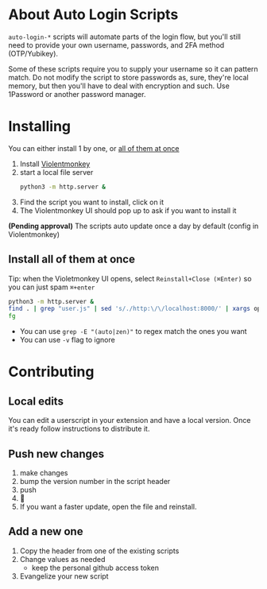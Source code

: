 # About Auto Login Scripts
`auto-login-*` scripts will automate parts of the login flow, but you'll still
need to provide your own username, passwords, and 2FA method (OTP/Yubikey).

Some of these scripts require you to supply your username so it can pattern match.
Do not modify the script to store passwords as, sure, they're local memory,
but then you'll have to deal with encryption and such. Use 1Password or another password
manager.


# Installing
You can either install 1 by one, or [all of them at once](#install-all-of-them-at-once)

1. Install [Violentmonkey](https://violentmonkey.github.io/)
2. start a local file server
   ```bash
   python3 -m http.server &
   ```
3. Find the script you want to install, click on it
4. The Violentmonkey UI should pop up to ask if you want to install it

**(Pending approval)** The scripts auto update once a day by default (config in Violentmonkey)


## Install all of them at once
Tip: when the Violetmonkey UI opens, select `Reinstall+Close (⌘Enter)` so you can just spam `⌘+enter`

```bash
python3 -m http.server &
find . | grep "user.js" | sed 's/./http:\/\/localhost:8000/' | xargs open
fg
```

- You can use `grep -E "(auto|zen)"` to regex match the ones you want
- You can use `-v` flag to ignore


# Contributing

## Local edits
You can edit a userscript in your extension and have a local version. Once it's ready follow instructions to distribute it.

## Push new changes
1. make changes
2. bump the version number in the script header
3. push
4. 🎉
5. If you want a faster update, open the file and reinstall.


## Add a new one
1. Copy the header from one of the existing scripts
2. Change values as needed
   - keep the personal github access token
3. Evangelize your new script
